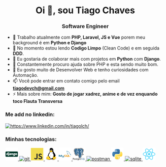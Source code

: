 <h1 align="center">Oi 👋, sou Tiago Chaves</h1>
<h3 align="center">Software Engineer</h3>



- 🔭 Trabalho atualmente com **PHP, Laravel, JS e Vue** porem meu background é em **Python e Django**
- 🌱 No momento estou lendo **Codigo Limpo** (Clean Code) e em seguida **DDD**.
- 👯 Eu gostaria de colaborar mais com projetos em **Python** com **Django**.
- 🤔 Constantemente procuro ajuda sobre PHP e esta sendo muito bom.
- 💬 Eu gosto muito de Desenvolver Web e tenho curiosidades com Automação.
- 📫 Você pode entrar em contato comigo pelo email **tiagodevch@gmail.com**
- ⚡ Mais sobre mim: **Gosto de jogar xadrez, anime e de vez enquando toco Flauta Transversa**

<h3 align="left">Me add no linkedin:</h3>
<p align="left">
<a href="https://www.linkedin.com/in/tiagolch/" target="blank"><img align="center" src="https://raw.githubusercontent.com/rahuldkjain/github-profile-readme-generator/master/src/images/icons/Social/linked-in-alt.svg" alt="https://www.linkedin.com/in/tiagolch/" height="30" width="40" /></a>
</p>

<h3 align="left">Minhas tecnologias: </h3>
<p align="left"> 
<a href="https://www.djangoproject.com/" target="_blank"> <img src="https://raw.githubusercontent.com/devicons/devicon/master/icons/django/django-original.svg" alt="django" width="40" height="40"/> </a> 
<a href="https://git-scm.com/" target="_blank"> <img src="https://www.vectorlogo.zone/logos/git-scm/git-scm-icon.svg" alt="git" width="40" height="40"/> </a> 
<a href="https://developer.mozilla.org/en-US/docs/Web/JavaScript" target="_blank"> <img src="https://raw.githubusercontent.com/devicons/devicon/master/icons/javascript/javascript-original.svg" alt="javascript" width="40" height="40"/> </a> 
<a href="https://www.linux.org/" target="_blank"> <img src="https://raw.githubusercontent.com/devicons/devicon/master/icons/linux/linux-original.svg" alt="linux" width="40" height="40"/> </a> 
<a href="https://www.mysql.com/" target="_blank"> <img src="https://raw.githubusercontent.com/devicons/devicon/master/icons/mysql/mysql-original-wordmark.svg" alt="mysql" width="40" height="40"/> </a> 
<a href="https://www.postgresql.org" target="_blank"> <img src="https://raw.githubusercontent.com/devicons/devicon/master/icons/postgresql/postgresql-original-wordmark.svg" alt="postgresql" width="40" height="40"/> </a> 
<a href="https://postman.com" target="_blank"> <img src="https://www.vectorlogo.zone/logos/getpostman/getpostman-icon.svg" alt="postman" width="40" height="40"/> </a> 
<a href="https://www.python.org" target="_blank"> <img src="https://raw.githubusercontent.com/devicons/devicon/master/icons/python/python-original.svg" alt="python" width="40" height="40"/> </a> 
<a href="https://www.sqlite.org/" target="_blank"> <img src="https://www.vectorlogo.zone/logos/sqlite/sqlite-icon.svg" alt="sqlite" width="40" height="40"/> </a>
<a href="https://pt-br.reactjs.org/" target="_blank"> <img src="https://raw.githubusercontent.com/devicons/devicon/master/icons/react/react-original.svg" alt="sqlite" width="40" height="40"/> </a> </p></p>


